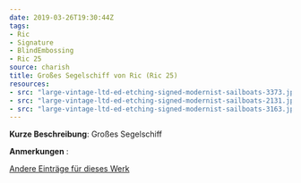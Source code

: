 ```yaml
---
date: 2019-03-26T19:30:44Z
tags:
- Ric
- Signature
- BlindEmbossing
- Ric 25
source: charish
title: Großes Segelschiff von Ric (Ric 25)
resources:
- src: "large-vintage-ltd-ed-etching-signed-modernist-sailboats-3373.jpeg"
- src: "large-vintage-ltd-ed-etching-signed-modernist-sailboats-2131.jpeg"
- src: "large-vintage-ltd-ed-etching-signed-modernist-sailboats-3163.jpeg"
---
```


**Kurze Beschreibung**: Großes Segelschiff

**Anmerkungen** :

[Andere Einträge für dieses Werk](/tags/ric-25)
